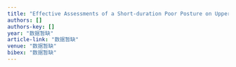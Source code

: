 ```yaml
---
title: "Effective Assessments of a Short-duration Poor Posture on Upper Limb Muscle Fatigue before Physical Exercise"
authors: []
authors-key: []
year: "数据暂缺"
article-link: "数据暂缺"
venue: "数据暂缺"
bibex: "数据暂缺"
---
```

